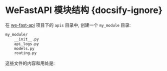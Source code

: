 # WeFastAPI 模块结构 {docsify-ignore}

在 [we-fast-api](https://github.com/hekaiyou/we-fast-api) 项目下的 `apis` 目录中, 创建一个 `my_module` 目录:

```bash
my_module/
    __init__.py
    api_logs.py
    models.py
    routing.py
```

这些文件的内容和用处是:


